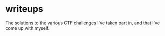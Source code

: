 # writeups

The solutions to the various CTF challenges I've taken part in, and that I've come up with myself.

